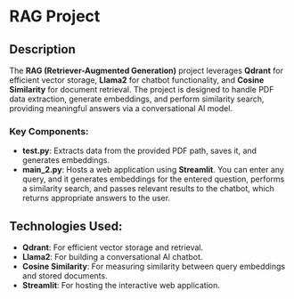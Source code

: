 # RAG Project

## Description
The **RAG (Retriever-Augmented Generation)** project leverages **Qdrant** for efficient vector storage, **Llama2** for chatbot functionality, and **Cosine Similarity** for document retrieval. 
The project is designed to handle PDF data extraction, generate embeddings, and perform similarity search, providing meaningful answers via a conversational AI model.

### Key Components:
- **test.py**: Extracts data from the provided PDF path, saves it, and generates embeddings.
- **main_2.py**: Hosts a web application using **Streamlit**. You can enter any query, and it generates embeddings for the entered question, performs a similarity search, and passes relevant results to the chatbot,
 which returns appropriate answers to the user.

## Technologies Used:
- **Qdrant**: For efficient vector storage and retrieval.
- **Llama2**: For building a conversational AI chatbot.
- **Cosine Similarity**: For measuring similarity between query embeddings and stored documents.
- **Streamlit**: For hosting the interactive web application.
